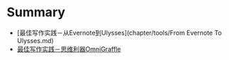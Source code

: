 # Summary

* [最佳写作实践－从Evernote到Ulysses](chapter/tools/From Evernote To Ulysses.md)
* [最佳写作实践－思维利器OmniGraffle](chapter/tools/OmniGraffle.md)

